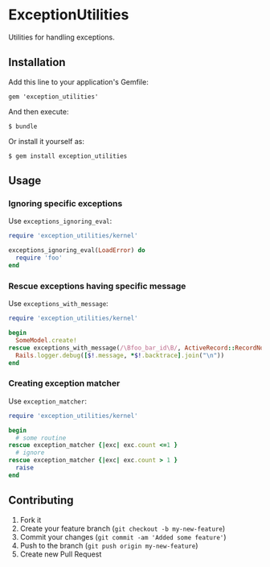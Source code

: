 # ExceptionUtilities

Utilities for handling exceptions.

## Installation

Add this line to your application's Gemfile:

    gem 'exception_utilities'

And then execute:

    $ bundle

Or install it yourself as:

    $ gem install exception_utilities

## Usage

### Ignoring specific exceptions

Use ```exceptions_ignoring_eval```:

```ruby
require 'exception_utilities/kernel'

exceptions_ignoring_eval(LoadError) do
  require 'foo'
end
```

### Rescue exceptions having specific message

Use ```exceptions_with_message```:

```ruby
require 'exception_utilities/kernel'

begin
  SomeModel.create!
rescue exceptions_with_message(/\Bfoo_bar_id\B/, ActiveRecord::RecordNotFound)
  Rails.logger.debug([$!.message, *$!.backtrace].join("\n"))
end
```

### Creating exception matcher

Use ```exception_matcher```:

```ruby
require 'exception_utilities/kernel'

begin
  # some routine
rescue exception_matcher {|exc| exc.count <=1 }
  # ignore
rescue exception_matcher {|exc| exc.count > 1 }
  raise
end
```

## Contributing

1. Fork it
2. Create your feature branch (`git checkout -b my-new-feature`)
3. Commit your changes (`git commit -am 'Added some feature'`)
4. Push to the branch (`git push origin my-new-feature`)
5. Create new Pull Request
